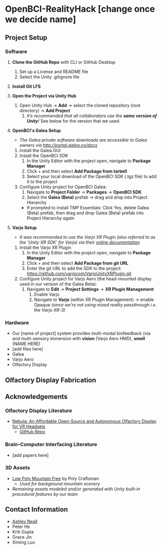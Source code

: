 # OpenBCI-RealityHack [change once we decide name]

## Project Setup

### Software
1. **Clone the GitHub Repo** with CLI or GitHub Desktop
   1. Set up a License and README file
   2. Select the Unity .gitignore file

2. **Install Git LFS**

3. **Open the Project via Unity Hub**
   1. Open Unity Hub → **Add** → select the cloned repository (root directory) → **Add Project**
      1. _It’s recommended that all collaborators use the **same version of Unity**!_ See below for the version that we used.

4. **OpenBCI's Galea Setup**
   * _The Galea private software downloads are accessible to Galea owners via http://portal.galea.co/docs_
   1. Install the Galea GUI
   2. Install the OpenBCI SDK
      1. In the Unity Editor with the project open, navigate to **Package Manager**
      2. Click + and then select **Add Package from tarbell**
      3. Select your local download of the OpenBCI SDK (.tgz file) to add it to the project
   3. Configure Unity project for OpenBCI Galea:
      1. Navigate to **Project Folder** → **Packages** → **OpenBCI SDK**
      2. Select the **Galea (Beta)** prefab → drag and drop into Project Hierarchy 
        * If prompted to install TMP Essentials: Click Yes, delete Galea (Beta) prefab, then drag and drop Galea (Beta) prefab into Project Hierarchy _again_
     
5. **Varjo Setup**
   * _It was recommended to use the Varjo XR Plugin (also referred to as the 'Unity XR SDK' for Varjo) via their [online documentation](https://developer.varjo.com/docs/unity-xr-sdk/unity-xr-sdk)_
   1. Install the Varjo XR Plugin
      1. In the Unity Editor with the project open, navigate to **Package Manager**
      2. Click + and then select **Add Package from git URL**
      3. Enter the git URL to add the SDK to the project: https://github.com/varjocom/VarjoUnityXRPlugin.git
   2. Configure Unity project for Varjo Aero (the head-mounted display used in our version of the Galea Beta):
      1. Navigate to **Edit** → **Project Settings** → **XR Plugin Management**
         1. Enable Varjo
         2. Navigate to **Varjo** (within XR Plugin Management) -> enable Opaque _(since we're not using mixed reality passthrough i.e. the Varjo XR-3)_

### Hardware
* Our [name of project] system provides multi-modal biofeedback (via  and multi-sensory immersion with __vision__ (Varjo Aero HMD), __smell__ (NAME HERE)
* [add files here]
* Galea
* Varjo Aero
* Olfactory Display


## Olfactory Display Fabrication


## Acknowledgements
### Olfactory Display Literature
* [Nebula: An Affordable Open-Source and Autonomous Olfactory Display for VR Headsets](https://hal.science/hal-03838757v1/file/Nebula_VRST_2022%20%281%29.pdf)
  * [GitHub Repo](https://github.com/liris-xr/Nebula-Core?tab=readme-ov-file)

### Brain-Computer Interfacing Literature
* [add papers here]

### 3D Assets
* [Low Poly Mountain Free](https://sketchfab.com/3d-models/low-poly-mountain-free-dabda46f9be2416c93a4b584be17786b) by Poly Craftsman
  * _Used for background mountain scenery_
* _Remaining assets modeled and/or generated with Unity built-in procedural features by our team_



## Contact Information
* [Ashley Neall](https://aneall.github.io/)
* Peter He
* Kriti Gupta
* Grace Jin
* Ximing Luo

